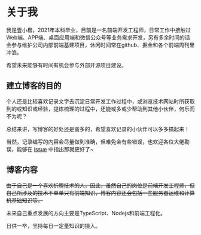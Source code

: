 # 关于我

我是壹小楷，2021年本科毕业，目前是一名前端开发工程师，日常工作中接触过Web端、APP端、桌面应用端和微信公众号等业务需求开发，另有多余时间的话会参与维护公司内部前端基建项目，休闲时间常在github、掘金和各个前端周刊里冲浪。

希望未来能够有时间有机会参与外部开源项目建设。

## 建立博客的目的

个人还是比较喜欢记录文字去沉淀日常开发工作过程中，或浏览技术网站时所获取到的或知识或经验，提炼梳理的过程中，还能或多或少帮助到其他小伙伴，何乐而不为呢？

总结来讲，写博客的好处还是蛮多的，希望喜欢记录的小伙伴可以多多搞起来！

当然，记录编写的内容会尽量做到准确，但难免会有些错误，也欢迎各位大佬勘误，能够在 [issue]() 中指出那就更好了~

## 博客内容

~~由于自己是一个喜欢折腾技术的人，因此，虽然自己的岗位是前端开发工程师，但自己所涉及的技术不单单只有前端知识，博客内容还会包括一些服务器运维和计算机基础知识等。~~

未来自己重点发展的方向主要是TypeScript、Nodejs和前端工程化。

日供一卒，坚持每日一定量知识的摄入。
